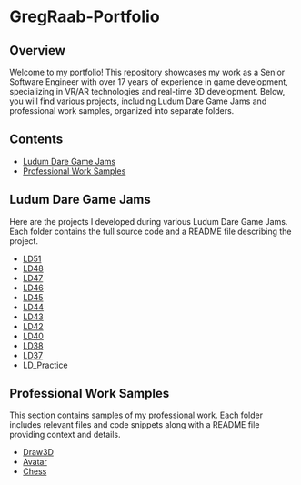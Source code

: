 # GregRaab-Portfolio

## Overview

Welcome to my portfolio! This repository showcases my work as a Senior Software Engineer with over 17 years of experience in game development, specializing in VR/AR technologies and real-time 3D development. Below, you will find various projects, including Ludum Dare Game Jams and professional work samples, organized into separate folders.

## Contents

- [Ludum Dare Game Jams](#ludum-dare-game-jams)
- [Professional Work Samples](#professional-work-samples)

## Ludum Dare Game Jams

Here are the projects I developed during various Ludum Dare Game Jams. Each folder contains the full source code and a README file describing the project.

- [LD51](https://github.com/halfskye/LD51)
- [LD48](https://github.com/halfskye/LD48)
- [LD47](https://github.com/halfskye/LD47)
- [LD46](https://github.com/halfskye/LD46)
- [LD45](https://github.com/halfskye/LD45)
- [LD44](https://github.com/halfskye/LD44)
- [LD43](https://github.com/halfskye/LD43)
- [LD42](https://github.com/halfskye/LD42)
- [LD40](https://github.com/halfskye/LD40)
- [LD38](https://github.com/halfskye/LD38)
- [LD37](https://github.com/halfskye/LD37)
- [LD_Practice](https://github.com/halfskye/LD37_Practice)

## Professional Work Samples

This section contains samples of my professional work. Each folder includes relevant files and code snippets along with a README file providing context and details.

- [Draw3D](Samples/Draw3D)
- [Avatar](Samples/Avatar)
- [Chess](Samples/Chess)
